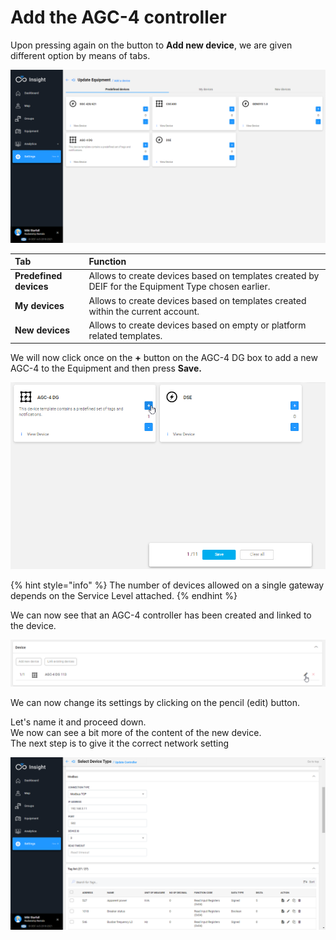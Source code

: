 # Add the AGC-4 controller

Upon pressing again on the button to **Add new device**, we are given different option by means of tabs.

![The different templates available for the Generator equipment type](../../../.gitbook/assets/image%20%2830%29.png)

| Tab | Function |
| :--- | :--- |
| **Predefined devices** | Allows to create devices based on templates created by DEIF for the Equipment Type chosen earlier. |
| **My devices** | Allows to create devices based on templates created within the current account. |
| **New devices** | Allows to create devices based on empty or platform related templates. |

We will now click once on the **+** button on the AGC-4 DG box to add a new AGC-4 to the Equipment and then press **Save.**

![](../../../.gitbook/assets/image%20%2832%29.png)

{% hint style="info" %}
The number of devices allowed on a single gateway depends on the Service Level attached.
{% endhint %}

We can now see that an AGC-4 controller has been created and linked to the device.

![](../../../.gitbook/assets/image%20%2831%29.png)

We can now change its settings by clicking on the pencil \(edit\) button.

Let's name it and proceed down.  
We now can see a bit more of the content of the new device.  
The next step is to give it the correct network setting

![](../../../.gitbook/assets/image%20%2833%29.png)

